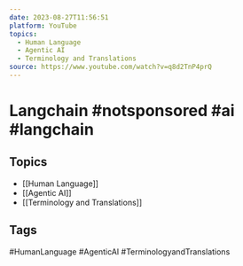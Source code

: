 ```yaml
---
date: 2023-08-27T11:56:51
platform: YouTube
topics:
  - Human Language
  - Agentic AI
  - Terminology and Translations
source: https://www.youtube.com/watch?v=q8d2TnP4prQ
---
```

# Langchain #notsponsored #ai  #langchain

## Topics
- [[Human Language]]
- [[Agentic AI]]
- [[Terminology and Translations]]

## Tags
#HumanLanguage #AgenticAI #TerminologyandTranslations